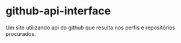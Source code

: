 # github-api-interface
Um site utilizando api do github que resulta nos perfis e repositórios procurados.
